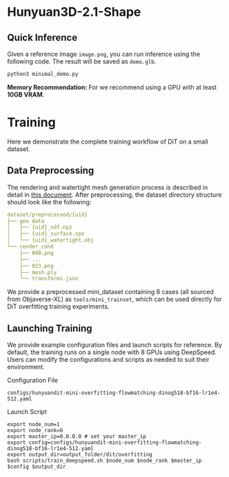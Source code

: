 # Hunyuan3D-2.1-Shape

## Quick Inference

Given a reference image `image.png`, you can run inference using the following code. The result will be saved as `demo.glb`.

```bash
python3 minimal_demo.py
```

**Memory Recommendation:** For we recommend using a GPU with at least **10GB VRAM**.

# Training

Here we demonstrate the complete training workflow of DiT on a small dataset.

## Data Preprocessing

The rendering and watertight mesh generation process is described in detail in [this document](tools/README.md). After preprocessing, the dataset directory structure should look like the following:

```yaml
dataset/preprocessed/{uid}
├── geo_data
│   ├── {uid}_sdf.npz
│   ├── {uid}_surface.npz
│   └── {uid}_watertight.obj
└── render_cond
    ├── 000.png
    ├── ...
    ├── 023.png
    ├── mesh.ply
    └── transforms.json
```

We provide a preprocessed mini_dataset containing 8 cases (all sourced from Objaverse-XL) as `tools/mini_trainset`, which can be used directly for DiT overfitting training experiments.

## Launching Training

We provide example configuration files and launch scripts for reference. By default, the training runs on a single node with 8 GPUs using DeepSpeed. Users can modify the configurations and scripts as needed to suit their environment.

Configuration File
```
configs/hunyuandit-mini-overfitting-flowmatching-dinog518-bf16-lr1e4-512.yaml
```
Launch Script

```
export node_num=1
export node_rank=0
export master_ip=0.0.0.0 # set your master_ip
export config=configs/hunyuandit-mini-overfitting-flowmatching-dinog518-bf16-lr1e4-512.yaml
export output_dir=output_folder/dit/overfitting
bash scripts/train_deepspeed.sh $node_num $node_rank $master_ip $config $output_dir
```